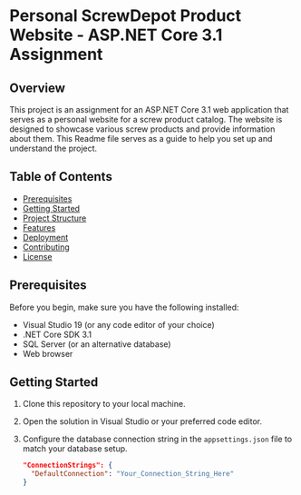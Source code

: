# Personal ScrewDepot Product Website - ASP.NET Core 3.1 Assignment

## Overview
This project is an assignment for an ASP.NET Core 3.1 web application that serves as a personal website for a screw product catalog. The website is designed to showcase various screw products and provide information about them. This Readme file serves as a guide to help you set up and understand the project.

## Table of Contents
- [Prerequisites](#prerequisites)
- [Getting Started](#getting-started)
- [Project Structure](#project-structure)
- [Features](#features)
- [Deployment](#deployment)
- [Contributing](#contributing)
- [License](#license)

## Prerequisites
Before you begin, make sure you have the following installed:

- Visual Studio 19 (or any code editor of your choice) 
- .NET Core SDK 3.1
- SQL Server (or an alternative database)
- Web browser

## Getting Started
1. Clone this repository to your local machine.
2. Open the solution in Visual Studio or your preferred code editor.
3. Configure the database connection string in the `appsettings.json` file to match your database setup.

   ```json
   "ConnectionStrings": {
     "DefaultConnection": "Your_Connection_String_Here"
   }
